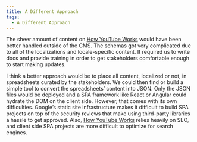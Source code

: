 ```yaml
---
title: A Different Approach
tags:
  - A Different Approach
---
```


The sheer amount of content on <a href="https://www.youtube.com/howyoutubeworks/" target="_blank">How YouTube Works</a> would have been better handled outside of the CMS. The schemas got very complicated due to all of the localizations and locale-specific content. It required us to write docs and provide training in order to get stakeholders comfortable enough to  start making updates.

I think a better approach would be to place all content, localized or not, in spreadsheets curated by the stakeholders. We could then find or build a simple tool to convert the spreadsheets’ content into JSON. Only the JSON files would be deployed and a SPA framework like React or Angular could hydrate the DOM on the client side. However, that comes with its own difficulties. Google’s static site  infrastructure makes it difficult to build SPA projects on top of  the security reviews that make using third-party libraries a hassle to get approved. Also, <a href="https://www.youtube.com/howyoutubeworks/" target="_blank">How YouTube Works</a> relies heavily on SEO, and client side SPA projects are more difficult to optimize for search engines.




